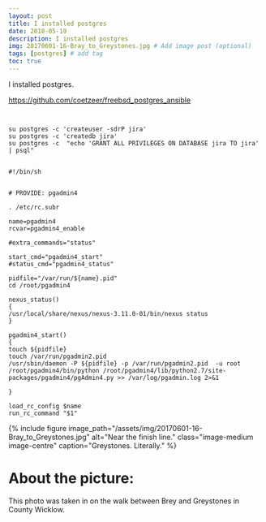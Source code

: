 ```yaml
---
layout: post
title: I installed postgres
date: 2018-05-19
description: I installed postgres
img: 20170601-16-Bray_to_Greystones.jpg # Add image post (optional)
tags: [postgres] # add tag
toc: true
---
```


I installed postgres.

https://github.com/coetzeer/freebsd_postgres_ansible


```


su postgres -c 'createuser -sdrP jira'
su postgres -c 'createdb jira'
su postgres -c  "echo 'GRANT ALL PRIVILEGES ON DATABASE jira TO jira' | psql"


#!/bin/sh


# PROVIDE: pgadmin4

. /etc/rc.subr

name=pgadmin4
rcvar=pgadmin4_enable

#extra_commands="status"

start_cmd="pgadmin4_start"
#status_cmd="pgadmin4_status"

pidfile="/var/run/${name}.pid"
cd /root/pgadmin4

nexus_status()
{
/usr/local/share/nexus/nexus-3.11.0-01/bin/nexus status
}

pgadmin4_start()
{
touch ${pidfile}
touch /var/run/pgadmin2.pid
/usr/sbin/daemon -P ${pidfile} -p /var/run/pgadmin2.pid  -u root /root/pgadmin4/bin/python /root/pgadmin4/lib/python2.7/site-packages/pgadmin4/pgAdmin4.py >> /var/log/pgadmin.log 2>&1

}

load_rc_config $name
run_rc_command "$1"

```


{% include figure image_path="/assets/img/20170601-16-Bray_to_Greystones.jpg" alt="Near the finish line." class="image-medium image-centre" caption="Greystones. Literally." %}

# About the picture:
This photo was taken in on the walk between Brey and Greystones in County Wicklow.

